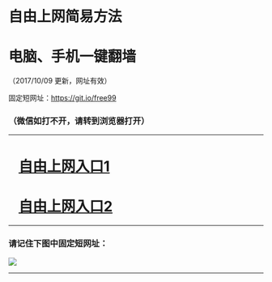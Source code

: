 ﻿# 自由上网简易方法

# 电脑、手机一键翻墙

（2017/10/09 更新，网址有效）

固定短网址：https://git.io/free99

### （微信如打不开，请转到浏览器打开）


***





# &nbsp;&nbsp; <a href="http://ft132654189.fwq-tz-1001.info/fwqtz01.html?t=100900125819 " target="_blank">自由上网入口1</a>
# &nbsp;&nbsp; <a href="http://ft2955630627.fwq-tz-1002.info/fwqtz02.html?t=100900129857 " target="_blank">自由上网入口2</a>
***

### 请记住下图中固定短网址：

<img src="https://s3-us-west-2.amazonaws.com/fwq-1001/yjfq-20170905okok.png" /> 


***

